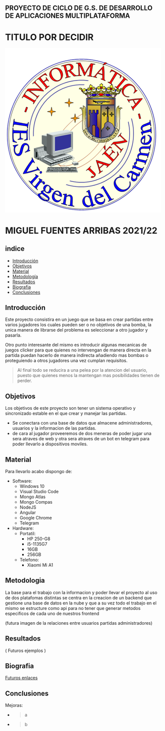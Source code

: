 ## PROYECTO DE CICLO DE G.S. DE DESARROLLO DE APLICACIONES MULTIPLATAFORMA

# TITULO POR DECIDIR

![LOGO](ajeno/img/LOGO_DEPARTAMENTO.png)  

# MIGUEL FUENTES ARRIBAS  2021/22

## indice
* [Introducción](#introducción)
* [Objetivos](#objetivos)
* [Material](#material)
* [Metodología](#metodología)
* [Resultados](#resultados)
* [Biografia](#biografia)
* [Conclusiones](#conclusiones)

## Introducción  

Este proyecto consistira en un juego que se basa en crear partidas entre varios jugadores los cuales pueden ser o no objetivos de una bomba, la unica manera de librarse del problema es seleccionar a otro jugador y pasarla.  

Otro punto interesante del mismo es introducir algunas mecanicas de juegos clicker para que quienes no intervengan de manera directa en la partida puedan hacerlo de manera indirecta añadiendo mas bombas o proteguiendo a otros jugadores una vez cumplan requisitos.

> Al final todo se reducira a una pelea por la atencion del usuario, puesto que quienes menos la mantengan mas posibilidades tienen de perder.

## Objetivos

Los objetivos de este proyecto son tener un sistema operativo y sincronizado estable en el que crear y manejar las partidas. 
* Se conectara con una base de datos que almacene administradores, usuarios y la informacion de las partidas. 
* de cara al jugador proveeremos de dos meneras de poder jugar una sera atraves de web y otra sera atraves de un bot en telegram para poder llevarlo a dispositivos moviles.

## Material

Para llevarlo acabo dispongo de:

* Software:  
  * Windows 10
  * Visual Studio Code
  * Mongo Atlas 
  * Mongo Compas
  * NodeJS
  * Angular
  * Google Chrome
  * Telegram
* Hardware:
  * Portatil:
    * HP 250-G8 
    * i5-1135G7
    * 16GB
    * 256GB
  * Telefono:
    * Xiaomi Mi A1
## Metodologia
La base para el trabajo con la informacion y poder llevar el proyecto al uso de dos platafomas distintas se centra en la creacion de un backend que gestione una base de datos en la nube y que a su vez todo el trabajo en el mismo se estructure como api para no tener que generar metodos especificos de cada uno de nuestros frontend


(futura imagen de la relaciones entre usuarios partidas administradores)


## Resultados

( Futuros ejemplos )
## Biografia

[Futuros enlaces](http://www.fourthexample.com) 
## Conclusiones

Mejoras:
 * >a  
 * >b
